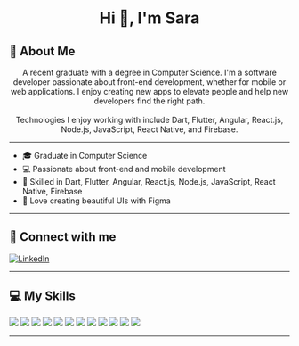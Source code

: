 <h1 align="center">Hi 👋, I'm Sara</h1>

## 🚀 About Me
<p align="center">
  A recent graduate with a degree in Computer Science. I'm a software developer passionate about front-end development, whether for mobile or web applications. I enjoy creating new apps to elevate people and help new developers find the right path. <br><br>
  Technologies I enjoy working with include Dart, Flutter, Angular, React.js, Node.js, JavaScript, React Native, and Firebase.
</p>

---
- 🎓 Graduate in Computer Science  
- 💻 Passionate about front-end and mobile development  
- 🔧 Skilled in Dart, Flutter, Angular, React.js, Node.js, JavaScript, React Native, Firebase  
- 🎨 Love creating beautiful UIs with Figma

---

## 🔗 Connect with me
<p align="left">
  <a href="https://www.linkedin.com/in/saraelsayed9" target="_blank">
    <img src="https://img.shields.io/badge/LinkedIn-blue?style=for-the-badge&logo=linkedin&logoColor=white" alt="LinkedIn"/>
  </a>
</p>

---

## 💻 My Skills
<p>
  <img src="https://img.shields.io/badge/Dart-0175C2?style=for-the-badge&logo=dart&logoColor=white" />
  <img src="https://img.shields.io/badge/Flutter-02569B?style=for-the-badge&logo=flutter&logoColor=white" />
  <img src="https://img.shields.io/badge/ReactNative-F7DF1E?style=for-the-badge&logo=javascript&logoColor=black" />
  <img src="https://img.shields.io/badge/Angular-DD0031?style=for-the-badge&logo=angular&logoColor=white" />
  <img src="https://img.shields.io/badge/React-61DAFB?style=for-the-badge&logo=react&logoColor=black" />
  <img src="https://img.shields.io/badge/Node.js-339933?style=for-the-badge&logo=node.js&logoColor=white" />
  <img src="https://img.shields.io/badge/Firebase-FFCA28?style=for-the-badge&logo=firebase&logoColor=black" />
  <img src="https://img.shields.io/badge/JavaScript-F7DF1E?style=for-the-badge&logo=javascript&logoColor=black" />
  <img src="https://img.shields.io/badge/Html-FFCA28?style=for-the-badge&logo=firebase&logoColor=black" />
  <img src="https://img.shields.io/badge/Css-F7DF1E?style=for-the-badge&logo=javascript&logoColor=black" />
  <img src="https://img.shields.io/badge/Bootstrap-FFCA28?style=for-the-badge&logo=firebase&logoColor=black" />
  <img src="https://img.shields.io/badge/ReactNative-F7DF1E?style=for-the-badge&logo=javascript&logoColor=black" />
</p>

---

